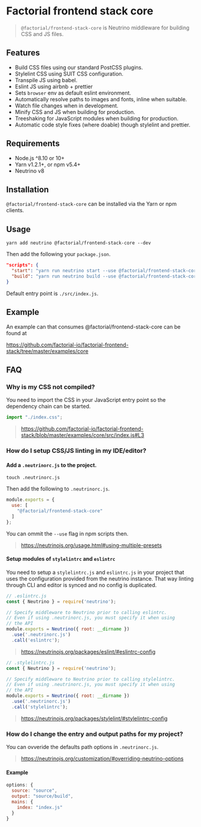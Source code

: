 # Factorial frontend stack core

> `@factorial/frontend-stack-core` is Neutrino middleware for building CSS and JS files.

## Features

- Build CSS files using our standard PostCSS plugins.
- Stylelint CSS using SUIT CSS configuration.
- Transpile JS using babel.
- Eslint JS using airbnb + prettier
- Sets `browser` env as default eslint environment.
- Automatically resolve paths to images and fonts, inline when suitable.
- Watch file changes when in development.
- Minify CSS and JS when building for production.
- Treeshaking for JavaScript modules when building for production.
- Automatic code style fixes (where doable) though stylelint and prettier.

## Requirements

- Node.js ^8.10 or 10+
- Yarn v1.2.1+, or npm v5.4+
- Neutrino v8

## Installation

`@factorial/frontend-stack-core` can be installed via the Yarn or npm clients.

## Usage

    yarn add neutrino @factorial/frontend-stack-core --dev

Then add the following your `package.json`.

```json
"scripts": {
  "start": "yarn run neutrino start --use @factorial/frontend-stack-core",
  "build": "yarn run neutrino build --use @factorial/frontend-stack-core --options.env.NODE_ENV production"
}
```

Default entry point is `./src/index.js`.

## Example

An example can that consumes @factorial/frontend-stack-core can be found at

https://github.com/factorial-io/factorial-frontend-stack/tree/master/examples/core

## FAQ

### Why is my CSS not compiled?

You need to import the CSS in your JavaScript entry point so the dependency chain can be started.

```js
import "./index.css";
```

> https://github.com/factorial-io/factorial-frontend-stack/blob/master/examples/core/src/index.js#L3

### How do I setup CSS/JS linting in my IDE/editor?

#### Add a `.neutrinorc.js` to the project.

    touch .neutrinorc.js

Then add the following to `.neutrinorc.js`.

```js
module.exports = {
  use: [
    "@factorial/frontend-stack-core"
  ]
};
```

You can ommit the `--use` flag in npm scripts then.

> https://neutrinojs.org/usage.html#using-multiple-presets

#### Setup modules of `stylelintrc` and `eslintrc`

You need to setup a `stylelintrc.js` and `eslintrc.js` in your project that uses the configuration provided from the neutrino instance.
That way linting through CLI and editor is synced and no config is duplicated.

```js
// .eslintrc.js
const { Neutrino } = require('neutrino');

// Specify middleware to Neutrino prior to calling eslintrc.
// Even if using .neutrinorc.js, you must specify it when using
// the API
module.exports = Neutrino({ root: __dirname })
  .use('.neutrinorc.js')
  .call('eslintrc');
```
> https://neutrinojs.org/packages/eslint/#eslintrc-config

```js
// .stylelintrc.js
const { Neutrino } = require('neutrino');

// Specify middleware to Neutrino prior to calling stylelintrc.
// Even if using .neutrinorc.js, you must specify it when using
// the API
module.exports = Neutrino({ root: __dirname })
  .use('.neutrinorc.js')
  .call('stylelintrc');
```

> https://neutrinojs.org/packages/stylelint/#stylelintrc-config

### How do I change the entry and output paths for my project?

You can ovveride the defaults path options in `.neutrinorc.js`.

> https://neutrinojs.org/customization/#overriding-neutrino-options

#### Example

```js
options: {
  source: "source",
  output: "source/build",
  mains: {
    index: "index.js"
  }
}
```
